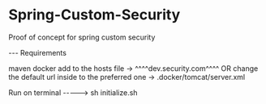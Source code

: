 # Spring-Custom-Security
Proof of concept for spring custom security

--- Requirements

maven
docker
add to the hosts file -> ^^^^dev.security.com^^^^ OR change the default url inside to the preferred one -> .docker/tomcat/server.xml

Run on terminal -----> sh initialize.sh